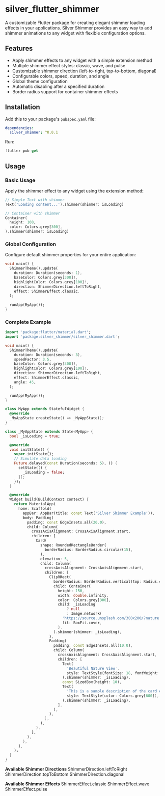 # silver_flutter_shimmer

A customizable Flutter package for creating elegant shimmer loading effects in your applications. Silver Shimmer provides an easy way to add shimmer animations to any widget with flexible configuration options.

## Features

- Apply shimmer effects to any widget with a simple extension method
- Multiple shimmer effect styles: classic, wave, and pulse
- Customizable shimmer direction (left-to-right, top-to-bottom, diagonal)
- Configurable colors, speed, duration, and angle
- Global theme configuration
- Automatic disabling after a specified duration
- Border radius support for container shimmer effects

## Installation

Add this to your package's `pubspec.yaml` file:

```yaml
dependencies:
  silver_shimmer: ^0.0.1
```

Run:
```dart
flutter pub get
```
## Usage
### Basic Usage
Apply the shimmer effect to any widget using the extension method:

```dart
// Simple Text with shimmer
Text('Loading content...').shimmer(shimmer: isLoading)

// Container with shimmer
Container(
  height: 100,
  color: Colors.grey[300],
).shimmer(shimmer: isLoading)
```

### Global Configuration
Configure default shimmer properties for your entire application:

```dart
void main() {
  ShimmerTheme().update(
    duration: Duration(seconds: 1),
    baseColor: Colors.grey[300]!,
    highlightColor: Colors.grey[100]!,
    direction: ShimmerDirection.leftToRight,
    effect: ShimmerEffect.classic,
  );
  
  runApp(MyApp());
}
```

### Complete Example
```dart
import 'package:flutter/material.dart';
import 'package:silver_shimmer/silver_shimmer.dart';

void main() {
  ShimmerTheme().update(
    duration: Duration(seconds: 3),
    speedFactor: 3.5,
    baseColor: Colors.grey[300]!,
    highlightColor: Colors.grey[100]!,
    direction: ShimmerDirection.leftToRight,
    effect: ShimmerEffect.classic,
    angle: 45,
  );

  runApp(MyApp());
}

class MyApp extends StatefulWidget {
  @override
  _MyAppState createState() => _MyAppState();
}

class _MyAppState extends State<MyApp> {
  bool _isLoading = true;

  @override
  void initState() {
    super.initState();
    // Simulate data loading
    Future.delayed(const Duration(seconds: 5), () {
      setState(() {
        _isLoading = false;
      });
    });
  }

  @override
  Widget build(BuildContext context) {
    return MaterialApp(
      home: Scaffold(
        appBar: AppBar(title: const Text('Silver Shimmer Example')),
        body: Padding(
          padding: const EdgeInsets.all(20.0),
          child: Column(
            crossAxisAlignment: CrossAxisAlignment.start,
            children: [
              Card(
                shape: RoundedRectangleBorder(
                  borderRadius: BorderRadius.circular(15),
                ),
                elevation: 5,
                child: Column(
                  crossAxisAlignment: CrossAxisAlignment.start,
                  children: [
                    ClipRRect(
                      borderRadius: BorderRadius.vertical(top: Radius.circular(15)),
                      child: Container(
                        height: 150,
                        width: double.infinity,
                        color: Colors.grey[300],
                        child: _isLoading
                            ? null
                            : Image.network(
                          'https://source.unsplash.com/300x200/?nature',
                          fit: BoxFit.cover,
                        ),
                      ).shimmer(shimmer: _isLoading),
                    ),
                    Padding(
                      padding: const EdgeInsets.all(10.0),
                      child: Column(
                        crossAxisAlignment: CrossAxisAlignment.start,
                        children: [
                          Text(
                            'Beautiful Nature View',
                            style: TextStyle(fontSize: 18, fontWeight: FontWeight.bold),
                          ).shimmer(shimmer: _isLoading),
                          const SizedBox(height: 10),
                          Text(
                            'This is a sample description of the card content.',
                            style: TextStyle(color: Colors.grey[600]),
                          ).shimmer(shimmer: _isLoading),
                        ],
                      ),
                    ),
                  ],
                ),
              ),
            ],
          ),
        ),
      ),
    );
  }
}

```

**Available Shimmer Directions**
ShimmerDirection.leftToRight
ShimmerDirection.topToBottom
ShimmerDirection.diagonal

**Available Shimmer Effects**
ShimmerEffect.classic
ShimmerEffect.wave
ShimmerEffect.pulse

